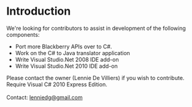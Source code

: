 # Introduction #

We're looking for contributors to assist in development of the following components:

- Port more Blackberry APIs over to C#. <br>
- Work on the C# to Java translator application <br>
- Write Visual Studio.Net 2008 IDE add-on <br>
- Write Visual Studio.Net 2010 IDE add-on <br>

Please contact the owner (Lennie De Villiers) if you wish to contribute.<br>
Require Visual C# 2010 Express Edition.<br>
<br>
Contact: lenniedg@gmail.com
